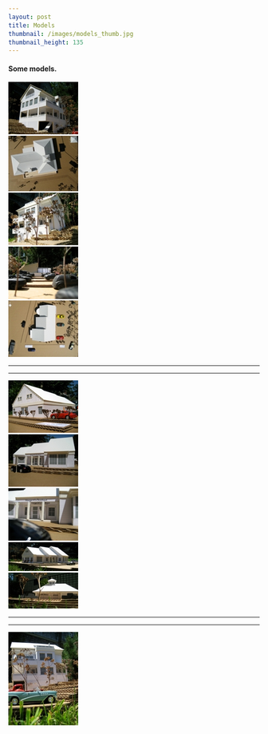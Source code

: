 ```yaml
---
layout: post
title: Models
thumbnail: /images/models_thumb.jpg
thumbnail_height: 135
---
```


#### Some models.


  <div class="span-4 append-1"><a class="fancybox" data-fancybox-group="group" href="/images/portfolio/models/1.jpg"><img height="105" width="140" class="top left item" src="/images/portfolio/models/1t.jpg"></a></div>
  <div class="span-4 append-1"><a class="fancybox" data-fancybox-group="group" href="/images/portfolio/models/11.jpg"><img height="111" width="140" class="top left item" src="/images/portfolio/models/11t.jpg"></a></div>
  <div class="span-4 append-1"><a class="fancybox" data-fancybox-group="group" href="/images/portfolio/models/3.jpg"><img width="140" height="105" class="top left item" src="/images/portfolio/models/3t.jpg"></a></div>
  <div class="span-4 append-1"><a class="fancybox" data-fancybox-group="group" href="/images/portfolio/models/4.jpg"><img width="140" height="105" class="top left item" src="/images/portfolio/models/4t.jpg"></a></div>
  <div class="span-4 last"><a class="fancybox" data-fancybox-group="group" href="/images/portfolio/models/5.jpg"><img height="113" width="140" class="top left item" src="/images/portfolio/models/5t.jpg"></a></div>

<hr class="space" />
<hr class="space" />

  <div class="span-4 append-1"><a class="fancybox" data-fancybox-group="group" href="/images/portfolio/models/7.jpg"><img height="105" width="140" class="top left item" src="/images/portfolio/models/7t.jpg"></a></div>
  <div class="span-4 append-1"><a class="fancybox" data-fancybox-group="group" href="/images/portfolio/models/8.jpg"><img height="105" width="140" class="top left item" src="/images/portfolio/models/8t.jpg"></a></div>
  <div class="span-4 append-1"><a class="fancybox" data-fancybox-group="group" href="/images/portfolio/models/9.jpg"><img height="105" width="140" class="top left item" src="/images/portfolio/models/9t.jpg"></a></div>
  <div class="span-4 append-1"><a class="fancybox" data-fancybox-group="group" href="/images/portfolio/models/6.jpg"><img height="58" width="140" class="top left item" src="/images/portfolio/models/6t.jpg"></a></div>
  <div class="span-4 last"><a class="fancybox" data-fancybox-group="group" href="/images/portfolio/models/10.jpg"><img height="72" width="140" class="top left item" src="/images/portfolio/models/10t.jpg"></a></div>

<hr class="space" />
<hr class="space" />

  <div class="span-4 append-1"><a class="fancybox" data-fancybox-group="group" href="/images/portfolio/models/2.jpg"><img height="187" width="140" class="top left item" src="/images/portfolio/models/2t.jpg"></a></div>
